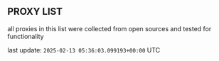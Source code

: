 ## PROXY LIST

all proxies in this list were collected from open sources and tested for functionality

last update: `2025-02-13 05:36:03.099193+00:00` UTC